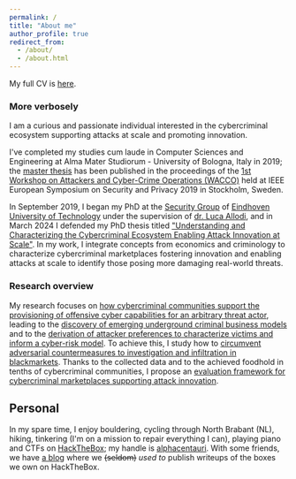 ```yaml
---
permalink: /
title: "About me"
author_profile: true
redirect_from: 
  - /about/
  - /about.html
---
```


<!--<p style="padding-bottom:0.5em;border-bottom:1px solid #f2f3f3">My full CV is <a href="https://michelecampobasso.github.io/files/Michele_Campobasso_CV.pdf">here</a>!</p>-->
My full CV is [here](https://michelecampobasso.github.io/files/Michele_Campobasso_CV.pdf).

<h3>More verbosely</h3>

I am a curious and passionate individual interested in the cybercriminal ecosystem supporting attacks at scale and promoting innovation.

I've completed my studies cum laude in Computer Sciences and Engineering at Alma Mater Studiorum - University of Bologna, Italy in 2019; the [master thesis](https://ieeexplore.ieee.org/abstract/document/8802484) has been published in the proceedings of the [1st Workshop on Attackers and Cyber-Crime Operations (WACCO)](https://www.wacco-workshop.eu/past/2019/index.html) held at IEEE European Symposium on Security and Privacy 2019 in Stockholm, Sweden.

In September 2019, I began my PhD at the [Security Group](https://security1.win.tue.nl) of [Eindhoven University of Technology](https://www.tue.nl) under the supervision of [dr. Luca Allodi](https://lallodi.github.io/), and in March 2024 I defended my PhD thesis titled ["Understanding and Characterizing the Cybercriminal Ecosystem Enabling Attack Innovation at Scale"](https://michelecampobasso.github.io/publication/2024-03-07-thesis). In my work, I integrate concepts from economics and criminology to characterize cybercriminal marketplaces fostering innovation and enabling attacks at scale to identify those posing more damaging real-world threats.

<h3>Research overview</h3>

My research focuses on [how cybercriminal communities support the provisioning of offensive cyber capabilities for an arbitrary threat actor](https://michelecampobasso.github.io/whitepapers/2021-03-01-proliferation-primer), leading to the [discovery of emerging underground criminal business models](https://michelecampobasso.github.io/publication/2020-11-10-impaas) and to the [derivation of attacker preferences to characterize victims and inform a cyber-risk model](https://michelecampobasso.github.io/publication/2023-08-09-impaas-economy). To achieve this, I study how to [circumvent adversarial countermeasures to investigation and infiltration in blackmarkets](https://michelecampobasso.github.io/publication/2022-11-24-threatcrawl). Thanks to the collected data and to the achieved foodhold in tenths of cybercriminal communities, I propose an [evaluation framework for cybercriminal marketplaces supporting attack innovation](https://michelecampobasso.github.io/publications/2023-07-05-underground-relevance).

Personal
------

In my spare time, I enjoy bouldering, cycling through North Brabant (NL), hiking, tinkering (I'm on a mission to repair everything I can), playing piano and CTFs on [HackTheBox](https://www.hackthebox.eu); my handle is [alphacentauri](https://www.hackthebox.eu/home/users/profile/11532). With some friends, we have [a blog](https://highwaytoroot.github.io) where we <s>(seldom)</s> _used to_ publish writeups of the boxes we own on HackTheBox.
